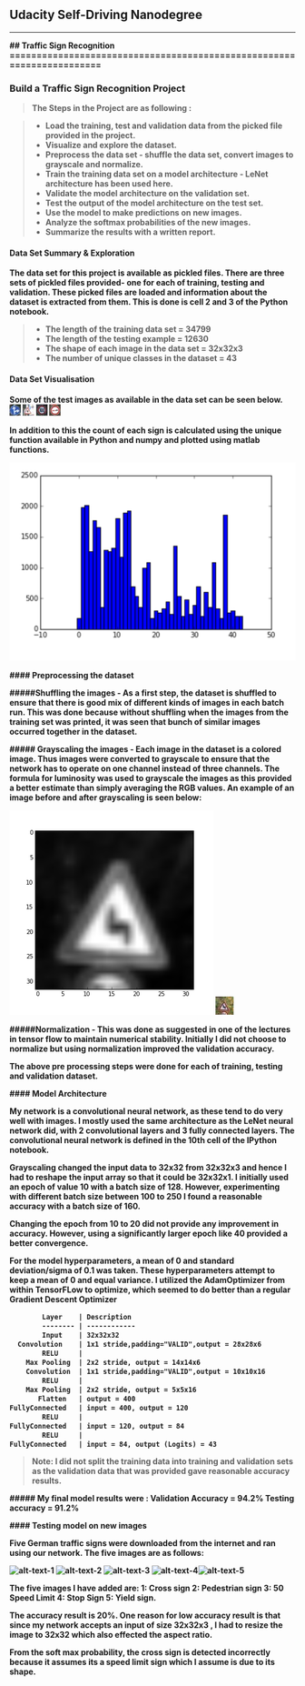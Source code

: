 ## <b>Udacity Self-Driving Nanodegree 
<hr/>
## Traffic Sign Recognition
======================================================================

### Build a Traffic Sign Recognition Project

> **The Steps in the Project are as following :**

> - Load the training, test and validation data from the picked file provided in the project.
> - Visualize and explore the dataset.
> - Preprocess the data set - shuffle the data set, convert images to grayscale and normalize.
> - Train the training data set on a model architecture - LeNet architecture has been used here.
> - Validate the model architecture on the validation set. 
> - Test the output of the model architecture on the test set.
> - Use the model to make predictions on new images.
> - Analyze the softmax probabilities of the new images.
> - Summarize the results with a written report.


#### <b>Data Set Summary & Exploration

The data set for this project is available as pickled files. There are three sets of pickled files provided- one for each of training, testing and validation. These picked files are loaded and information about the dataset is extracted from them. This is done is <b> cell 2 and 3 </b> of the Python notebook.
>*  The length of the training data set = 34799
>* The length of the testing example = 12630
>* The shape of each image in the data set = 32x32x3 
>* The number of unique classes in the dataset = 43

#### <b>Data Set Visualisation
Some of the test images as available in the data set can be seen below.
<img src="testimages/test_10700.jpg" width="20"> <img src="testimages/test_11654.jpg" width="20">  <img src="testimages/test_11682.jpg" width="20">  <img src="testimages/test_11694.jpg" width="20"> 

In addition to this the count of each sign is calculated using the unique function available in Python and numpy and plotted using matlab functions.

![Bar Chart](testimages/barchart.png "Bar Chart Image")
 
####<b> Preprocessing the dataset

#####<b>Shuffling the images</b> - As a first step, the dataset is shuffled to ensure that there is good mix of different kinds of images in each batch run. This was done because without shuffling when the images from the training set was printed, it was seen that bunch of similar images occurred together in the dataset.

#####<b> Grayscaling the images</b> -  Each image in the dataset is a colored image. Thus images were converted to grayscale to ensure that the network has to operate on one channel instead of three channels. The formula for luminosity was used to grayscale the images as this provided a better estimate than simply averaging the RGB values.
An example of an image before and after grayscaling is seen below:

![alt-text-1](gray/gray.png "title-1") ![alt-text-2](gray/test_16.jpg "title-2")

#####<b>Normalization</b> - This was done as suggested in one of the lectures in tensor flow to maintain numerical stability. Initially I did not choose to normalize but using normalization improved the validation accuracy. 

The above pre processing steps were done for each of training, testing and validation dataset.

####<b> Model Architecture

My network is a convolutional neural network, as these tend to do very well with images. I mostly used the same architecture as the LeNet neural network did, with 2 convolutional layers and 3 fully connected layers. The convolutional neural network is defined in the 10th cell of the IPython notebook.

Grayscaling changed the input data to 32x32 from 32x32x3 and hence I had to reshape the input array so that it could be 32x32x1.
I initially used an epoch of value 10 with a batch size of 128. However, experimenting with different batch size between 100 to 250 I found a reasonable accuracy with a batch size of 160.

Changing the epoch from 10 to 20 did not provide any improvement in accuracy. However, using a significantly larger epoch like 40 provided a better convergence.

For the model hyperparameters, a mean of 0 and standard deviation/sigma of 0.1 was taken. These hyperparameters attempt to keep a mean of 0 and equal variance.
I utilized the AdamOptimizer from within TensorFLow to optimize, which seemed to do better than a regular Gradient Descent Optimizer

			Layer    | Description
			-------- | ------------
			Input    | 32x32x32
	  Convolution    | 1x1 stride,padding="VALID",output = 28x28x6
		    RELU     | 
	    Max Pooling  | 2x2 stride, output = 14x14x6
	    Convolution  | 1x1 stride,padding="VALID",output = 10x10x16
	        RELU     | 
	    Max Pooling  | 2x2 stride, output = 5x5x16
	       Flatten   | output = 400
	FullyConnected   | input = 400, output = 120
			RELU     |
	FullyConnected   | input = 120, output = 84
			RELU     |
	FullyConnected   | input = 84, output (Logits) = 43	      


> **Note:** I did not split the training data into training and validation sets as the validation data that was provided gave reasonable accuracy results.

#####<b> My final model results were :
Validation Accuracy = 94.2%
Testing accuracy = 91.2%

####<b> Testing model on new images

Five German traffic signs were downloaded from the internet and ran using our network. The five images are as follows:

![alt-text-1](german_traffic_sign\image_cross.jpg "Cross Sign") ![alt-text-2](german_traffic_sign\image_one.jpg "Pedestrian Sign") ![alt-text-3](german_traffic_sign\image_three.jpg "50 Speed Limit") ![alt-text-4](german_traffic_sign\test.jpg "Stop Sign")![alt-text-5](german_traffic_sign\test_one.jpg "Yeild Sign") 

The five images I have added are: 
1: Cross sign
2: Pedestrian sign
3: 50 Speed Limit
4: Stop Sign 
5: Yield sign.

The accuracy result is 20%. One reason for low accuracy result is that since my network accepts an input of size 32x32x3 , I had to resize the image to 32x32 which also effected the aspect ratio.

From the soft max probability, the cross sign is detected incorrectly because it assumes its a speed limit sign which I assume is due to its shape.

